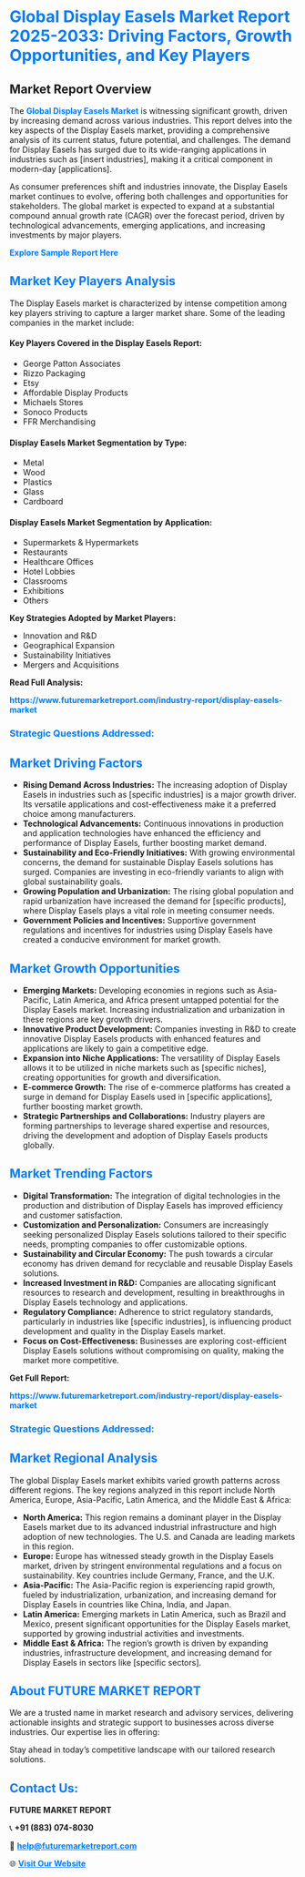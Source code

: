 <h1 style="color: #007BFF;">Global Display Easels Market Report 2025-2033: Driving Factors, Growth Opportunities, and Key Players</h1>

<section id="overview">
<h2>Market Report Overview</h2>
<p>The <a href="https://www.futuremarketreport.com/industry-report/display-easels-market" style="color: #007BFF; text-decoration: none;"><strong>Global Display Easels Market</strong></a> is witnessing significant growth, driven by increasing demand across various industries. This report delves into the key aspects of the Display Easels market, providing a comprehensive analysis of its current status, future potential, and challenges. The demand for Display Easels has surged due to its wide-ranging applications in industries such as [insert industries], making it a critical component in modern-day [applications].</p>
<p>As consumer preferences shift and industries innovate, the Display Easels market continues to evolve, offering both challenges and opportunities for stakeholders. The global market is expected to expand at a substantial compound annual growth rate (CAGR) over the forecast period, driven by technological advancements, emerging applications, and increasing investments by major players.</p>
</section>

<section id="overview">
<p><a href="https://www.futuremarketreport.com/request-sample/reportId=85285" style="color: #007BFF; text-decoration: none;"><strong>Explore Sample Report Here</strong></a></p>
</section>

<section id="key-players">
<h2 style="color: #007BFF;">Market Key Players Analysis</h2>
<p>The Display Easels market is characterized by intense competition among key players striving to capture a larger market share. Some of the leading companies in the market include:</p>
<h4>Key Players Covered in the Display Easels Report:</h4>
<ul><li>George Patton Associates</li><li>Rizzo Packaging</li><li>Etsy</li><li>Affordable Display Products</li><li>Michaels Stores</li><li>Sonoco Products</li><li>FFR Merchandising</li></ul>
<h4>Display Easels Market Segmentation by Type:</h4>
<ul><li>Metal</li><li>Wood</li><li>Plastics</li><li>Glass</li><li>Cardboard</li></ul>

<h4>Display Easels Market Segmentation by Application:</h4>
<ul><li>Supermarkets &amp; Hypermarkets</li><li>Restaurants</li><li>Healthcare Offices</li><li>Hotel Lobbies</li><li>Classrooms</li><li>Exhibitions</li><li>Others</li></ul>
<p><strong>Key Strategies Adopted by Market Players:</strong></p>
<ul>
<li>Innovation and R&D</li>
<li>Geographical Expansion</li>
<li>Sustainability Initiatives</li>
<li>Mergers and Acquisitions</li>
</ul>
</section>

<section>
<p><strong>Read Full Analysis: </strong></p><a href="https://www.futuremarketreport.com/industry-report/display-easels-market" style="color: #007BFF; text-decoration: none;"><strong>https://www.futuremarketreport.com/industry-report/display-easels-market</strong></a>
<h3 style="color: #007BFF;">Strategic Questions Addressed:</h3>
</section>

<section id="driving-factors">
<h2 style="color: #007BFF;">Market Driving Factors</h2>
<ul>
<li><strong>Rising Demand Across Industries:</strong> The increasing adoption of Display Easels in industries such as [specific industries] is a major growth driver. Its versatile applications and cost-effectiveness make it a preferred choice among manufacturers.</li>
<li><strong>Technological Advancements:</strong> Continuous innovations in production and application technologies have enhanced the efficiency and performance of Display Easels, further boosting market demand.</li>
<li><strong>Sustainability and Eco-Friendly Initiatives:</strong> With growing environmental concerns, the demand for sustainable Display Easels solutions has surged. Companies are investing in eco-friendly variants to align with global sustainability goals.</li>
<li><strong>Growing Population and Urbanization:</strong> The rising global population and rapid urbanization have increased the demand for [specific products], where Display Easels plays a vital role in meeting consumer needs.</li>
<li><strong>Government Policies and Incentives:</strong> Supportive government regulations and incentives for industries using Display Easels have created a conducive environment for market growth.</li>
</ul>
</section>

<section id="growth-opportunities">
<h2 style="color: #007BFF;">Market Growth Opportunities</h2>
<ul>
<li><strong>Emerging Markets:</strong> Developing economies in regions such as Asia-Pacific, Latin America, and Africa present untapped potential for the Display Easels market. Increasing industrialization and urbanization in these regions are key growth drivers.</li>
<li><strong>Innovative Product Development:</strong> Companies investing in R&D to create innovative Display Easels products with enhanced features and applications are likely to gain a competitive edge.</li>
<li><strong>Expansion into Niche Applications:</strong> The versatility of Display Easels allows it to be utilized in niche markets such as [specific niches], creating opportunities for growth and diversification.</li>
<li><strong>E-commerce Growth:</strong> The rise of e-commerce platforms has created a surge in demand for Display Easels used in [specific applications], further boosting market growth.</li>
<li><strong>Strategic Partnerships and Collaborations:</strong> Industry players are forming partnerships to leverage shared expertise and resources, driving the development and adoption of Display Easels products globally.</li>
</ul>
</section>

<section id="trending-factors">
<h2 style="color: #007BFF;">Market Trending Factors</h2>
<ul>
<li><strong>Digital Transformation:</strong> The integration of digital technologies in the production and distribution of Display Easels has improved efficiency and customer satisfaction.</li>
<li><strong>Customization and Personalization:</strong> Consumers are increasingly seeking personalized Display Easels solutions tailored to their specific needs, prompting companies to offer customizable options.</li>
<li><strong>Sustainability and Circular Economy:</strong> The push towards a circular economy has driven demand for recyclable and reusable Display Easels solutions.</li>
<li><strong>Increased Investment in R&D:</strong> Companies are allocating significant resources to research and development, resulting in breakthroughs in Display Easels technology and applications.</li>
<li><strong>Regulatory Compliance:</strong> Adherence to strict regulatory standards, particularly in industries like [specific industries], is influencing product development and quality in the Display Easels market.</li>
<li><strong>Focus on Cost-Effectiveness:</strong> Businesses are exploring cost-efficient Display Easels solutions without compromising on quality, making the market more competitive.</li>
</ul>
</section>

<section>
<p><strong>Get Full Report: </strong></p><a href="https://www.futuremarketreport.com/industry-report/display-easels-market" style="color: #007BFF; text-decoration: none;"><strong>https://www.futuremarketreport.com/industry-report/display-easels-market</strong></a>
<h3 style="color: #007BFF;">Strategic Questions Addressed:</h3>
</section>


<section id="regional-analysis">
<h2 style="color: #007BFF;">Market Regional Analysis</h2>
<p>The global Display Easels market exhibits varied growth patterns across different regions. The key regions analyzed in this report include North America, Europe, Asia-Pacific, Latin America, and the Middle East & Africa:</p>
<ul>
<li><strong>North America:</strong> This region remains a dominant player in the Display Easels market due to its advanced industrial infrastructure and high adoption of new technologies. The U.S. and Canada are leading markets in this region.</li>
<li><strong>Europe:</strong> Europe has witnessed steady growth in the Display Easels market, driven by stringent environmental regulations and a focus on sustainability. Key countries include Germany, France, and the U.K.</li>
<li><strong>Asia-Pacific:</strong> The Asia-Pacific region is experiencing rapid growth, fueled by industrialization, urbanization, and increasing demand for Display Easels in countries like China, India, and Japan.</li>
<li><strong>Latin America:</strong> Emerging markets in Latin America, such as Brazil and Mexico, present significant opportunities for the Display Easels market, supported by growing industrial activities and investments.</li>
<li><strong>Middle East & Africa:</strong> The region’s growth is driven by expanding industries, infrastructure development, and increasing demand for Display Easels in sectors like [specific sectors].</li>
</ul>
</section>

<footer>
<h2 style="color: #007BFF;">About FUTURE MARKET REPORT</h2>
<p>We are a trusted name in market research and advisory services, delivering actionable insights and strategic support to businesses across diverse industries. Our expertise lies in offering:</p>

<p>Stay ahead in today’s competitive landscape with our tailored research solutions.</p>

<h2 style="color: #007BFF;">Contact Us:</h2>
<p><strong>FUTURE MARKET REPORT</strong></p>
<p>📞 <strong>+91 (883) 074-8030</strong></p>
<p>📧 <strong><a href="mailto:help@futuremarketreport.com" style="color: #007BFF;">help@futuremarketreport.com</a></strong></p>
<p>🌐 <strong><a href="https://www.futuremarketreport.com/" style="color: #007BFF;">Visit Our Website</a></strong></p>
</footer>